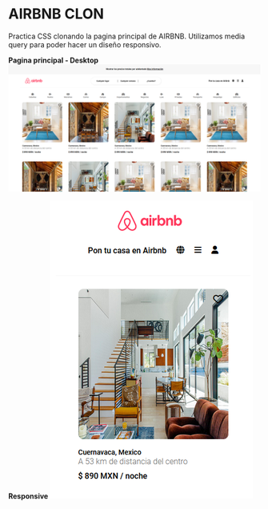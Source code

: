 # AIRBNB CLON
Practica CSS clonando la pagina principal de AIRBNB.
Utilizamos media query para poder hacer un diseño responsivo.

**Pagina principal - Desktop**
![Pagina principal](/assets/img/principal.PNG)


**Responsive**
![Responsive](/assets/img/responsive.PNG)

